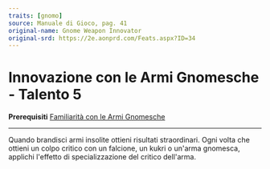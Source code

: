 ```yaml
---
traits: [gnomo]
source: Manuale di Gioco, pag. 41
original-name: Gnome Weapon Innovator
original-srd: https://2e.aonprd.com/Feats.aspx?ID=34
---
```


# Innovazione con le Armi Gnomesche - Talento 5

**Prerequisiti**
[Familiarità con le Armi Gnomesche](/stirpi/gnomo/talenti/familiarita-con-le-armi-gnomesche)

---

Quando brandisci armi insolite ottieni risultati straordinari. Ogni volta che
ottieni un colpo critico con un falcione, un kukri o un'arma gnomesca, applichi
l'effetto di specializzazione del critico dell'arma.
